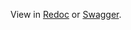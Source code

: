 View in [Redoc](https://redocly.github.io/redoc/?nocors&url=https://raw.githubusercontent.com/VNG-Realisatie/gemma-zaken/HenriKorver-expansion/api-specificatie/DESIGN/zaken/1.4.x/openapi.yaml) or [Swagger](https://petstore.swagger.io/?url=https://raw.githubusercontent.com/VNG-Realisatie/gemma-zaken/HenriKorver-expansion/api-specificatie/DESIGN/zaken/1.4.x/openapi.yaml).
